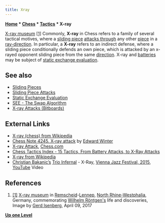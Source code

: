 ```yaml
---
title: Xray
---
```

**[Home](Home "Home") \* [Chess](Chess "Chess") \* [Tactics](Tactics "Tactics") \* X-ray**



[](File:XRoentgenMuseum.JPG) [X-ray museum](https://de.wikipedia.org/wiki/Deutsches_R%C3%B6ntgen-Museum) <a id="cite-note-1" href="#cite-ref-1">[1]</a>
Commonly, **X-ray** in Chess refers to a family of several tactical motives, where a [sliding piece](Sliding_Pieces "Sliding Pieces") [attacks through](X-ray_Attacks_(Bitboards) "X-ray Attacks (Bitboards)") any other [piece](Pieces "Pieces") in a [ray-direction](Direction "Direction"). In particular, a **X-ray** refers to an indirect defense, where a sliding piece conditionally defends an own piece, which is attacked by an x-rayed opponent sliding piece from the same [direction](Direction "Direction"). X-ray and [batteries](Battery "Battery") may be subject of [static exchange evaluation](Static_Exchange_Evaluation "Static Exchange Evaluation"). 



## See also


* [Sliding Pieces](Sliding_Pieces "Sliding Pieces")
* [Sliding Piece Attacks](Sliding_Piece_Attacks "Sliding Piece Attacks")
* [Static Exchange Evaluation](Static_Exchange_Evaluation "Static Exchange Evaluation")
* [SEE - The Swap Algorithm](SEE_-_The_Swap_Algorithm "SEE - The Swap Algorithm")
* [X-ray Attacks (Bitboards)](X-ray_Attacks_(Bitboards) "X-ray Attacks (Bitboards)")


## External Links


* [X-ray (chess) from Wikipedia](https://en.wikipedia.org/wiki/X-ray_%28chess%29)
* [Chess Note 4245. X-ray attack](http://www.chesshistory.com/winter/winter20.html) by [Edward Winter](https://en.wikipedia.org/wiki/Edward_Winter_%28chess_historian%29)
* [X-ray Attack](http://blog.chess.com/Fuz/x-ray-attack), [Chess.com](index.php?title=Chess.com&action=edit&redlink=1 "Chess.com (page does not exist)")
* [Chess Tactics Index - 15 Tactics, From Battery Attacks, to X-Ray Attacks](http://www.chess-game-strategies.com/chess-tactics.html)
* [X-ray from Wikipedia](https://en.wikipedia.org/wiki/X-ray)
* [Christian Bakanic’s](http://www.christianbakanic.com/) [Trio Infernal](http://www.christianbakanic.com/projects.html) - X-Ray, [Vienna Jazz Festival, 2015](http://www.viennajazz.org/history-2015/), [YouTube](https://en.wikipedia.org/wiki/YouTube) Video


 
## References


1. <a id="cite-ref-1" href="#cite-note-1">[1]</a> [X-ray museum](http://www.roentgenmuseum.de/index.php?id=1&L=1) in [Remscheid](https://en.wikipedia.org/wiki/Remscheid)-[Lennep](https://de.wikipedia.org/wiki/Lennep), [North Rhine-Westphalia](https://en.wikipedia.org/wiki/North_Rhine-Westphalia), Germany, commemorating [Wilhelm Röntgen's](Mathematician#WRoentgen "Mathematician") life and discoveries, Image by [Gerd Isenberg](Gerd_Isenberg "Gerd Isenberg"), April 09, 2017

**[Up one Level](Tactics "Tactics")**







 
